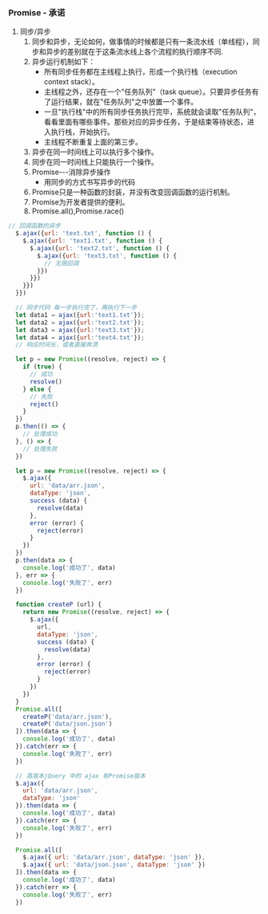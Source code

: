 ### Promise - 承诺

1. 同步/异步
   1. 同步和异步，无论如何，做事情的时候都是只有一条流水线（单线程），同步和异步的差别就在于这条流水线上各个流程的执行顺序不同.
   2. 异步运行机制如下：
      * 所有同步任务都在主线程上执行，形成一个执行栈（execution context stack）。
      * 主线程之外，还存在一个"任务队列"（task queue）。只要异步任务有了运行结果，就在"任务队列"之中放置一个事件。
       * 一旦"执行栈"中的所有同步任务执行完毕，系统就会读取"任务队列"，看看里面有哪些事件。那些对应的异步任务，于是结束等待状态，进入执行栈，开始执行。
       * 主线程不断重复上面的第三步。
   3. 异步在同一时间线上可以执行多个操作。
   4. 同步在同一时间线上只能执行一个操作。
   5. Promise---消除异步操作
      * 用同步的方式书写异步的代码
   6. Promise只是一种函数的封装，并没有改变回调函数的运行机制。
   7. Promise为开发者提供的便利。
   8. Promise.all(),Promise.race()

``` js
// 回调函数的异步
  $.ajax({url: 'text.txt', function () {
    $.ajax({url: 'text1.txt', function () {
      $.ajax({url: 'text2.txt', function () {
        $.ajax({url: 'text3.txt', function () {
          // 无限回调
        }})
      }})
    }})
  }})
```

``` js 
  // 同步代码 每一步执行完了，再执行下一步
  let data1 = ajax({url:'text1.txt'});
  let data2 = ajax({url:'text2.txt'});
  let data3 = ajax({url:'text3.txt'});
  let data4 = ajax({url:'text4.txt'});
  // 响应时间长，或者直接奔溃
```

``` js 
  let p = new Promise((resolve, reject) => {
    if (true) {
      // 成功
      resolve()
    } else {
      // 失败
      reject()
    }
  })
  p.then(() => {
    // 处理成功
  }, () => {
    // 处理失败
  })

  let p = new Promise((resolve, reject) => {
    $.ajax({
      url: 'data/arr.json',
      dataType: 'json',
      success (data) {
        resolve(data)
      },
      error (error) {
        reject(error)
      }
    })
  })
  p.then(data => {
    console.log('成功了', data)
  }, err => {
    console.log('失败了', err)
  })
```

``` js 
  function createP (url) {
    return new Promise((resolve, reject) => {
      $.ajax({
        url,
        dataType: 'json',
        success (data) {
          resolve(data)
        },
        error (error) {
          reject(error)
        }
      })
    })
  }
  Promise.all([
    createP('data/arr.json'),
    createP('data/json.json')
  ]).then(data => {
    console.log('成功了', data)
  }).catch(err => {
    console.log('失败了', err)
  })
```

``` js 
  // 高版本jQuery 中的 ajax 有Promise版本
  $.ajax({
    url: 'data/arr.json',
    dataType: 'json'
  }).then(data => {
    console.log('成功了', data)
  }).catch(err => {
    console.log('失败了', err)
  })
```

``` js 
  Promise.all([
    $.ajax({ url: 'data/arr.json', dataType: 'json' }),
    $.ajax({ url: 'data/json.json', dataType: 'json' })
  ]).then(data => {
    console.log('成功了', data)
  }).catch(err => {
    console.log('失败了', err)
  })
```